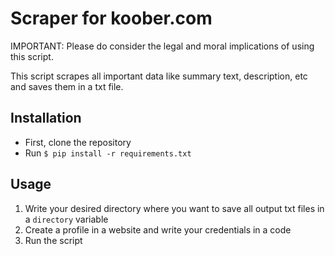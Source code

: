 # Scraper for koober.com
IMPORTANT: Please do consider the legal and moral implications of using this script.

This script scrapes all important data like summary text, description, etc and saves them in a txt file.
## Installation
- First, clone the repository
- Run `$ pip install -r requirements.txt`
## Usage
1. Write your desired directory where you want to save all output txt files in a `directory` variable
2. Create a profile in a website and write your credentials in a code
3. Run the script
